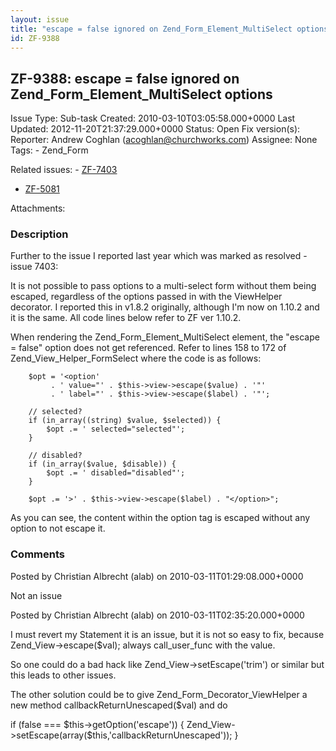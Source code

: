 ```yaml
---
layout: issue
title: "escape = false ignored on Zend_Form_Element_MultiSelect options"
id: ZF-9388
---
```


ZF-9388: escape = false ignored on Zend\_Form\_Element\_MultiSelect options
---------------------------------------------------------------------------

 Issue Type: Sub-task Created: 2010-03-10T03:05:58.000+0000 Last Updated: 2012-11-20T21:37:29.000+0000 Status: Open Fix version(s): 
 Reporter:  Andrew Coghlan (acoghlan@churchworks.com)  Assignee:  None  Tags: - Zend\_Form
 
 Related issues: - [ZF-7403](/issues/browse/ZF-7403)
- [ZF-5081](/issues/browse/ZF-5081)
 
 Attachments: 
### Description

Further to the issue I reported last year which was marked as resolved - issue 7403:

It is not possible to pass options to a multi-select form without them being escaped, regardless of the options passed in with the ViewHelper decorator. I reported this in v1.8.2 originally, although I'm now on 1.10.2 and it is the same. All code lines below refer to ZF ver 1.10.2.

When rendering the Zend\_Form\_Element\_MultiSelect element, the "escape = false" option does not get referenced. Refer to lines 158 to 172 of Zend\_View\_Helper\_FormSelect where the code is as follows:

 
        $opt = '<option'
             . ' value="' . $this->view->escape($value) . '"'
             . ' label="' . $this->view->escape($label) . '"';
    
        // selected?
        if (in_array((string) $value, $selected)) {
            $opt .= ' selected="selected"';
        }
    
        // disabled?
        if (in_array($value, $disable)) {
            $opt .= ' disabled="disabled"';
        }
    
        $opt .= '>' . $this->view->escape($label) . "</option>";


As you can see, the content within the option tag is escaped without any option to not escape it.

 

 

### Comments

Posted by Christian Albrecht (alab) on 2010-03-11T01:29:08.000+0000

Not an issue

 

 

Posted by Christian Albrecht (alab) on 2010-03-11T02:35:20.000+0000

I must revert my Statement it is an issue, but it is not so easy to fix, because Zend\_View->escape($val); always call\_user\_func with the value.

So one could do a bad hack like Zend\_View->setEscape('trim') or similar but this leads to other issues.

The other solution could be to give Zend\_Form\_Decorator\_ViewHelper a new method callbackReturnUnescaped($val) and do

if (false === $this->getOption('escape')) { Zend\_View->setEscape(array($this,'callbackReturnUnescaped')); }

 

 